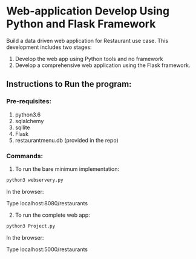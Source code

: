 Web-application Develop Using Python and Flask Framework
========================================================

Build a data driven web application for Restaurant use case. This development includes two stages:

1. Develop the web app using Python tools and no framework
2. Develop a comprehensive web application using the Flask framework.

## Instructions to Run the program:

### Pre-requisites:

1. python3.6
2. sqlalchemy
3. sqllite 
4. Flask
5. restaurantmenu.db (provided in the repo)
### Commands:

1. To run the bare minimum implementation:

```Python
python3 webservery.py
```
In the browser:

Type localhost:8080/restaurants

2. To run the complete web app:

```Python
python3 Project.py
```
In the browser:

Type localhost:5000/restaurants

